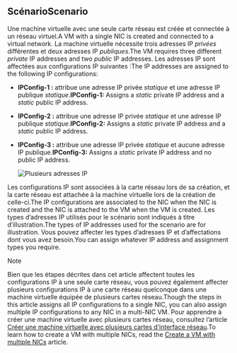 ## <a name="scenario"></a><span data-ttu-id="87ebe-101">Scénario</span><span class="sxs-lookup"><span data-stu-id="87ebe-101">Scenario</span></span>
<span data-ttu-id="87ebe-102">Une machine virtuelle avec une seule carte réseau est créée et connectée à un réseau virtuel.</span><span class="sxs-lookup"><span data-stu-id="87ebe-102">A VM with a single NIC is created and connected to a virtual network.</span></span> <span data-ttu-id="87ebe-103">La machine virtuelle nécessite trois adresses IP *privées* différentes et deux adresses IP *publiques*.</span><span class="sxs-lookup"><span data-stu-id="87ebe-103">The VM requires three different *private* IP addresses and two *public* IP addresses.</span></span> <span data-ttu-id="87ebe-104">Les adresses IP sont affectées aux configurations IP suivantes :</span><span class="sxs-lookup"><span data-stu-id="87ebe-104">The IP addresses are assigned to the following IP configurations:</span></span>

* <span data-ttu-id="87ebe-105">**IPConfig-1 :** attribue une adresse IP privée *statique* et une adresse IP publique *statique*.</span><span class="sxs-lookup"><span data-stu-id="87ebe-105">**IPConfig-1:** Assigns a *static* private IP address and a *static* public IP address.</span></span>
* <span data-ttu-id="87ebe-106">**IPConfig-2 :** attribue une adresse IP privée *statique* et une adresse IP publique *statique*.</span><span class="sxs-lookup"><span data-stu-id="87ebe-106">**IPConfig-2:** Assigns a *static* private IP address and a *static* public IP address.</span></span>
* <span data-ttu-id="87ebe-107">**IPConfig-3 :** attribue une adresse IP privée *statique* et aucune adresse IP publique.</span><span class="sxs-lookup"><span data-stu-id="87ebe-107">**IPConfig-3:** Assigns a *static* private IP address and no public IP address.</span></span>
  
    ![Plusieurs adresses IP](./media/virtual-network-multiple-ip-addresses-scenario/multiple-ipconfigs.png)

<span data-ttu-id="87ebe-109">Les configurations IP sont associées à la carte réseau lors de sa création, et la carte réseau est attachée à la machine virtuelle lors de la création de celle-ci.</span><span class="sxs-lookup"><span data-stu-id="87ebe-109">The IP configurations are associated to the NIC when the NIC is created and the NIC is attached to the VM when the VM is created.</span></span> <span data-ttu-id="87ebe-110">Les types d’adresses IP utilisés pour le scénario sont indiqués à titre d’illustration.</span><span class="sxs-lookup"><span data-stu-id="87ebe-110">The types of IP addresses used for the scenario are for illustration.</span></span> <span data-ttu-id="87ebe-111">Vous pouvez affecter les types d’adresses IP et d’affectations dont vous avez besoin.</span><span class="sxs-lookup"><span data-stu-id="87ebe-111">You can assign whatever IP address and assignment types you require.</span></span>

> [!NOTE]
> <span data-ttu-id="87ebe-112">Bien que les étapes décrites dans cet article affectent toutes les configurations IP à une seule carte réseau, vous pouvez également affecter plusieurs configurations IP à une carte réseau quelconque dans une machine virtuelle équipée de plusieurs cartes réseau.</span><span class="sxs-lookup"><span data-stu-id="87ebe-112">Though the steps in this article assigns all IP configurations to a single NIC, you can also assign multiple IP configurations to any NIC in a multi-NIC VM.</span></span> <span data-ttu-id="87ebe-113">Pour apprendre à créer une machine virtuelle avec plusieurs cartes réseau, consultez l’article [Créer une machine virtuelle avec plusieurs cartes d’interface réseau](../articles/virtual-network/virtual-network-deploy-multinic-arm-ps.md).</span><span class="sxs-lookup"><span data-stu-id="87ebe-113">To learn how to create a VM with multiple NICs, read the [Create a VM with multiple NICs](../articles/virtual-network/virtual-network-deploy-multinic-arm-ps.md) article.</span></span>